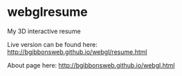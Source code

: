 # webglresume
My 3D interactive resume

Live version can be found here:
<a href="http://bgibbonsweb.github.io/webgl/resume.html" target="_blank">http://bgibbonsweb.github.io/webgl/resume.html</a>

About page here:
<a href="http://bgibbonsweb.github.io/webgl.html">http://bgibbonsweb.github.io/webgl.html</a>
